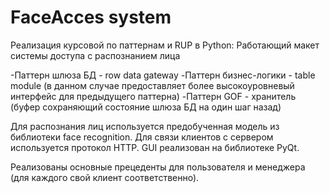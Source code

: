 # FaceAcces system

Реализация курсовой по паттернам и RUP в Python:
Работающий макет системы доступа с распознанием лица

-Паттерн шлюза БД - row data gateway
-Паттерн бизнес-логики - table module 
(в данном случае предоставляет более высокоуровневый интерфейс для предыдущего паттерна)
-Паттерн GOF - хранитель (буфер сохраняющий состояние шлюза БД на один шаг назад)

Для распознания лиц используется предобученная модель из библиотеки face recognition.
Для связи клиентов с сервером используется протокол HTTP.
GUI реализован на библиотеке PyQt.

Реализованы основные прецеденты для пользователя и менеджера (для каждого свой клиент соответственно).

